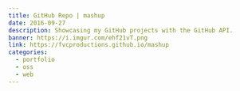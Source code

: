 ```yaml
---
title: GitHub Repo | mashup
date: 2016-09-27
description: Showcasing my GitHub projects with the GitHub API.
banner: https://i.imgur.com/ehf21vT.png
link: https://fvcproductions.github.io/mashup
categories:
  - portfolio
  - oss
  - web
---
```

